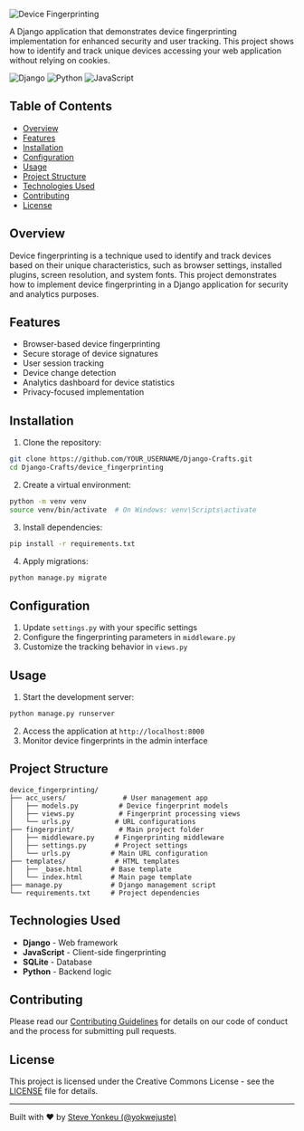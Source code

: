 ![Device Fingerprinting](https://dev-to-uploads.s3.amazonaws.com/uploads/articles/l9dp8ji6vp4ovhhlzlfo.png)

A Django application that demonstrates device fingerprinting implementation for enhanced security and user tracking. This project shows how to identify and track unique devices accessing your web application without relying on cookies.

![Django](https://img.shields.io/badge/Django-092E20?style=for-the-badge&logo=django&logoColor=white)
![Python](https://img.shields.io/badge/Python-3776AB?style=for-the-badge&logo=python&logoColor=white)
![JavaScript](https://img.shields.io/badge/JavaScript-F7DF1E?style=for-the-badge&logo=javascript&logoColor=black)

## Table of Contents

- [Overview](#overview)
- [Features](#features)
- [Installation](#installation)
- [Configuration](#configuration)
- [Usage](#usage)
- [Project Structure](#project-structure)
- [Technologies Used](#technologies-used)
- [Contributing](#contributing)
- [License](#license)

## Overview

Device fingerprinting is a technique used to identify and track devices based on their unique characteristics, such as browser settings, installed plugins, screen resolution, and system fonts. This project demonstrates how to implement device fingerprinting in a Django application for security and analytics purposes.

## Features

- Browser-based device fingerprinting
- Secure storage of device signatures
- User session tracking
- Device change detection
- Analytics dashboard for device statistics
- Privacy-focused implementation

## Installation

1. Clone the repository:
```bash
git clone https://github.com/YOUR_USERNAME/Django-Crafts.git
cd Django-Crafts/device_fingerprinting
```

2. Create a virtual environment:
```bash
python -m venv venv
source venv/bin/activate  # On Windows: venv\Scripts\activate
```

3. Install dependencies:
```bash
pip install -r requirements.txt
```

4. Apply migrations:
```bash
python manage.py migrate
```

## Configuration

1. Update `settings.py` with your specific settings
2. Configure the fingerprinting parameters in `middleware.py`
3. Customize the tracking behavior in `views.py`

## Usage

1. Start the development server:
```bash
python manage.py runserver
```

2. Access the application at `http://localhost:8000`
3. Monitor device fingerprints in the admin interface

## Project Structure

```plaintext
device_fingerprinting/
├── acc_users/              # User management app
│   ├── models.py          # Device fingerprint models
│   ├── views.py           # Fingerprint processing views
│   └── urls.py           # URL configurations
├── fingerprint/           # Main project folder
│   ├── middleware.py     # Fingerprinting middleware
│   ├── settings.py       # Project settings
│   └── urls.py          # Main URL configuration
├── templates/            # HTML templates
│   ├── _base.html       # Base template
│   └── index.html       # Main page template
├── manage.py            # Django management script
└── requirements.txt     # Project dependencies
```

## Technologies Used

- **Django** - Web framework
- **JavaScript** - Client-side fingerprinting
- **SQLite** - Database
- **Python** - Backend logic

## Contributing

Please read our [Contributing Guidelines](../CONTRIBUTING.md) for details on our code of conduct and the process for submitting pull requests.

## License

This project is licensed under the Creative Commons License - see the [LICENSE](../LICENSE) file for details.

---

Built with ❤️ by [Steve Yonkeu (@yokwejuste)](https://me.yokwejuste.me)
